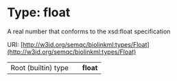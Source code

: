 
# Type: float


A real number that conforms to the xsd:float specification

URI: [http://w3id.org/semqc/biolinkml:types/Float](http://w3id.org/semqc/biolinkml:types/Float)

|  |  |  |
| --- | --- | --- |
| Root (builtin) type | | **float** |
